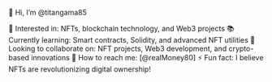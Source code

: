 👋 Hi, I’m @titangama85

🔹 Interested in: NFTs, blockchain technology, and Web3 projects
📚 Currently learning: Smart contracts, Solidity, and advanced NFT utilities
🤝 Looking to collaborate on: NFT projects, Web3 development, and crypto-based innovations
📩 How to reach me: [@realMoney80]
⚡ Fun fact: I believe NFTs are revolutionizing digital ownership!

<!---
titangama85/titangama85 is a ✨ special ✨ repository because its `README.md` (this file) appears on your GitHub profile.
You can click the Preview link to take a look at your changes.
--->
